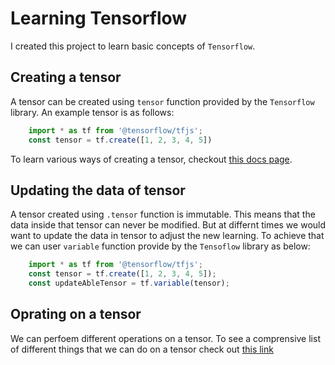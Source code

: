 # Learning Tensorflow

I created this project to learn basic concepts of `Tensorflow`.

## Creating a tensor

A tensor can be created using `tensor` function provided by the `Tensorflow` library. An example tensor is as follows:

```javascript
    import * as tf from '@tensorflow/tfjs';
    const tensor = tf.create([1, 2, 3, 4, 5])
```

To learn various ways of creating a tensor, checkout [this docs page](https://js.tensorflow.org/api/latest/#Tensors-Creation).

## Updating the data of tensor

A tensor created using `.tensor` function is immutable. This means that the data inside that tensor can never be modified.
But at differnt times we would want to update the data in tensor to adjust the new learning. To achieve that we can user `variable` function provide by the `Tensoflow` library as below: 

```javascript
    import * as tf from '@tensorflow/tfjs';
    const tensor = tf.create([1, 2, 3, 4, 5]);
    const updateAbleTensor = tf.variable(tensor);
```

## Oprating on a tensor

We can perfoem different operations on a tensor. To see a comprensive list of different things that we can do on a tensor
check out [this link](https://js.tensorflow.org/api/latest/#Operations)
